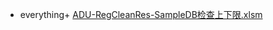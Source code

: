 - everything+ [ADU-RegCleanRes-SampleDB检查上下限.xlsm](file:///C:/Users/13359/Desktop/ADU-RegCleanRes-SampleDB检查上下限.xlsx)